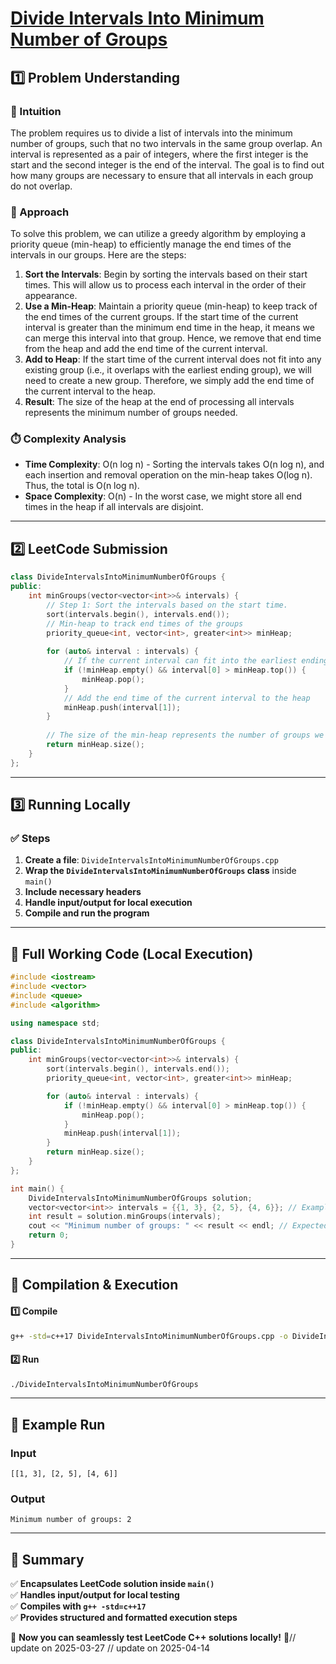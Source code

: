 # **[Divide Intervals Into Minimum Number of Groups](https://leetcode.com/problems/divide-intervals-into-minimum-number-of-groups/description/)**  

## **1️⃣ Problem Understanding**  
### **📌 Intuition**  
The problem requires us to divide a list of intervals into the minimum number of groups, such that no two intervals in the same group overlap. An interval is represented as a pair of integers, where the first integer is the start and the second integer is the end of the interval. The goal is to find out how many groups are necessary to ensure that all intervals in each group do not overlap.

### **🚀 Approach**  
To solve this problem, we can utilize a greedy algorithm by employing a priority queue (min-heap) to efficiently manage the end times of the intervals in our groups. Here are the steps:
1. **Sort the Intervals**: Begin by sorting the intervals based on their start times. This will allow us to process each interval in the order of their appearance.
2. **Use a Min-Heap**: Maintain a priority queue (min-heap) to keep track of the end times of the current groups. If the start time of the current interval is greater than the minimum end time in the heap, it means we can merge this interval into that group. Hence, we remove that end time from the heap and add the end time of the current interval.
3. **Add to Heap**: If the start time of the current interval does not fit into any existing group (i.e., it overlaps with the earliest ending group), we will need to create a new group. Therefore, we simply add the end time of the current interval to the heap.
4. **Result**: The size of the heap at the end of processing all intervals represents the minimum number of groups needed.

### **⏱️ Complexity Analysis**  
- **Time Complexity**: O(n log n) - Sorting the intervals takes O(n log n), and each insertion and removal operation on the min-heap takes O(log n). Thus, the total is O(n log n).
- **Space Complexity**: O(n) - In the worst case, we might store all end times in the heap if all intervals are disjoint.

---  

## **2️⃣ LeetCode Submission**  
```cpp
class DivideIntervalsIntoMinimumNumberOfGroups {
public:
    int minGroups(vector<vector<int>>& intervals) {
        // Step 1: Sort the intervals based on the start time.
        sort(intervals.begin(), intervals.end());
        // Min-heap to track end times of the groups
        priority_queue<int, vector<int>, greater<int>> minHeap;
        
        for (auto& interval : intervals) {
            // If the current interval can fit into the earliest ending group, pop that group's end time
            if (!minHeap.empty() && interval[0] > minHeap.top()) {
                minHeap.pop();
            }
            // Add the end time of the current interval to the heap
            minHeap.push(interval[1]);
        }
        
        // The size of the min-heap represents the number of groups we need
        return minHeap.size();
    }
};  
```  

---  

## **3️⃣ Running Locally**  
### **✅ Steps**  
1. **Create a file**: `DivideIntervalsIntoMinimumNumberOfGroups.cpp`  
2. **Wrap the `DivideIntervalsIntoMinimumNumberOfGroups` class** inside `main()`  
3. **Include necessary headers**  
4. **Handle input/output for local execution**  
5. **Compile and run the program**  

---  

## **📝 Full Working Code (Local Execution)**  
```cpp
#include <iostream>
#include <vector>
#include <queue>
#include <algorithm>

using namespace std;

class DivideIntervalsIntoMinimumNumberOfGroups {
public:
    int minGroups(vector<vector<int>>& intervals) {
        sort(intervals.begin(), intervals.end());
        priority_queue<int, vector<int>, greater<int>> minHeap;

        for (auto& interval : intervals) {
            if (!minHeap.empty() && interval[0] > minHeap.top()) {
                minHeap.pop();
            }
            minHeap.push(interval[1]);
        }
        return minHeap.size();
    }
};

int main() {
    DivideIntervalsIntoMinimumNumberOfGroups solution;
    vector<vector<int>> intervals = {{1, 3}, {2, 5}, {4, 6}}; // Example input
    int result = solution.minGroups(intervals);
    cout << "Minimum number of groups: " << result << endl; // Expected output: 2
    return 0;
}
```  

---  

## **🔧 Compilation & Execution**  
#### **1️⃣ Compile**  
```bash
g++ -std=c++17 DivideIntervalsIntoMinimumNumberOfGroups.cpp -o DivideIntervalsIntoMinimumNumberOfGroups
```  

#### **2️⃣ Run**  
```bash
./DivideIntervalsIntoMinimumNumberOfGroups
```  

---  

## **🎯 Example Run**  
### **Input**  
```
[[1, 3], [2, 5], [4, 6]]
```  
### **Output**  
```
Minimum number of groups: 2
```  

---  

## **📌 Summary**  
✅ **Encapsulates LeetCode solution inside `main()`**  
✅ **Handles input/output for local testing**  
✅ **Compiles with `g++ -std=c++17`**  
✅ **Provides structured and formatted execution steps**  

🚀 **Now you can seamlessly test LeetCode C++ solutions locally!** 🚀// update on 2025-03-27
// update on 2025-04-14

